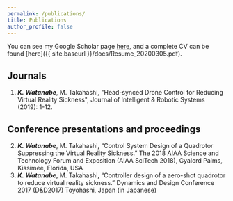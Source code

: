 ```yaml
---
permalink: /publications/
title: Publications
author_profile: false
---
```


You can see my Google Scholar page [here](https://scholar.google.com/citations?hl=ja&view_op=list_works&gmla=AJsN-F78rs3tzu2d4Tmxz1z77z_D8Q0J9MixKy_k59hUVpSfnHsbg-N9JTRmNyaiPNXQsKra2pgCUM760ZxnABnYeW-PIhMYJ800LtVLU27ZEKuCnKXX7chv_w57chbCyW-I3a6M56Ak&user=uhTEdqEAAAAJ), and a complete CV can be found [here]({{ site.baseurl }}/docs/Resume_20200305.pdf).

## Journals

1. ***K. Watanabe***, M. Takahashi, "Head-synced Drone Control for Reducing Virtual Reality Sickness", Journal of Intelligent & Robotic Systems (2019): 1-12.

## Conference presentations and proceedings

2. ***K. Watanabe***, M. Takahashi, “Control System Design of a Quadrotor Suppressing the Virtual Reality Sickness.”
The 2018 AIAA Science and Technology Forum and Exposition (AIAA SciTech 2018), Gyalord Palms, Kissimee,
Florida, USA
1. ***K. Watanabe***, M. Takahashi, “Controller design of a aero-shot quadrotor to reduce virtual reality sickness.”
Dynamics and Design Conference 2017 (D&D2017) Toyohashi, Japan (in Japanese)

